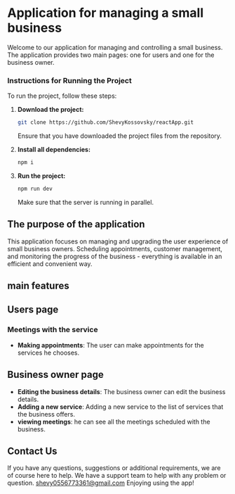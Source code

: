 # Application for managing a small business


Welcome to our application for managing and controlling a small business. The application provides two main pages: one for users and one for the business owner.

### Instructions for Running the Project

To run the project, follow these steps:

1. **Download the project:**

    ```bash
    git clone https://github.com/ShevyKossovsky/reactApp.git
    ```

   Ensure that you have downloaded the project files from the repository.

2. **Install all dependencies:**

    ```bash
    npm i
    ```

3. **Run the project:**

    ```bash
    npm run dev
    ```

    Make sure that the server is running in parallel.


## The purpose of the application

This application focuses on managing and upgrading the user experience of small business owners. Scheduling appointments, customer management, and monitoring the progress of the business - everything is available in an efficient and convenient way.

## main features

## Users page

### Meetings with the service

- **Making appointments**: The user can make appointments for the services he chooses.

## Business owner page

- **Editing the business details**: The business owner can edit the business details.
- **Adding a new service**: Adding a new service to the list of services that the business offers.
- **viewing meetings**: he can see all the meetings scheduled with the business.

## Contact Us

If you have any questions, suggestions or additional requirements, we are of course here to help. We have a support team to help with any problem or question.
shevy0556773361@gmail.com
Enjoying using the app!
